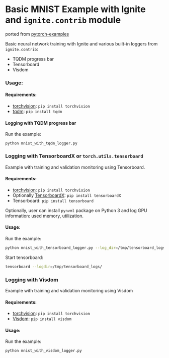 # Basic MNIST Example with Ignite and `ignite.contrib` module

ported from [pytorch-examples](https://github.com/pytorch/examples/tree/master/mnist)

Basic neural network training with Ignite and various built-in loggers from `ignite.contrib`:
- TQDM progress bar
- Tensorboard
- Visdom

### Usage:

#### Requirements:

- [torchvision](https://github.com/pytorch/vision/): `pip install torchvision`
- [tqdm](https://github.com/tqdm/tqdm/): `pip install tqdm`

#### Logging with TQDM progress bar

Run the example:
```
python mnist_with_tqdm_logger.py
```

### Logging with TensorboardX or `torch.utils.tensorboard`

Example with training and validation monitoring using Tensorboard.

#### Requirements:

- [torchvision](https://github.com/pytorch/vision/): `pip install torchvision`
- Optionally [TensorboardX](https://github.com/lanpa/tensorboard-pytorch): `pip install tensorboardX`
- Tensorboard: `pip install tensorboard`

Optionally, user can install `pynvml` package on Python 3 and log GPU information: used memory, utilization.

#### Usage:

Run the example:
```bash
python mnist_with_tensorboard_logger.py --log_dir=/tmp/tensorboard_logs
```

Start tensorboard:
```bash
tensorboard --logdir=/tmp/tensorboard_logs/
```

### Logging with Visdom

Example with training and validation monitoring using Visdom

#### Requirements:

- [torchvision](https://github.com/pytorch/vision/): `pip install torchvision`
- [Visdom](https://github.com/facebookresearch/visdom): `pip install visdom`

#### Usage:

Run the example:
```bash
python mnist_with_visdom_logger.py
```

